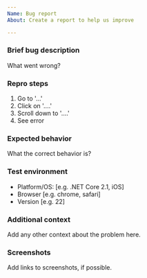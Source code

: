 ```yaml
---
Name: Bug report
About: Create a report to help us improve

---
```


### Brief bug description

What went wrong?

### Repro steps

1. Go to '...'
2. Click on '....'
3. Scroll down to '....'
4. See error

### Expected behavior

What the correct behavior is?

### Test environment

 - Platform/OS: [e.g. .NET Core 2.1, iOS]
 - Browser [e.g. chrome, safari]
 - Version [e.g. 22]

### Additional context

Add any other context about the problem here.

### Screenshots

Add links to screenshots, if possible.
